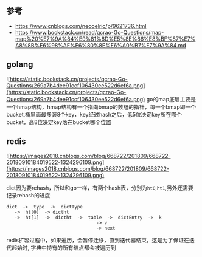 ## 参考
- https://www.cnblogs.com/neooelric/p/9621736.html
- https://www.bookstack.cn/read/qcrao-Go-Questions/map-map%20%E7%9A%84%E9%81%8D%E5%8E%86%E8%BF%87%E7%A8%8B%E6%98%AF%E6%80%8E%E6%A0%B7%E7%9A%84.md

## golang
![https://static.bookstack.cn/projects/qcrao-Go-Questions/269a7b4dee91ccf106430ee522d6ef6a.png](https://static.bookstack.cn/projects/qcrao-Go-Questions/269a7b4dee91ccf106430ee522d6ef6a.png)
go的map底层主要是一个hmap结构，hmap结构有一个指向bmap的数组的指针，每一个bmap即一个bucket,桶里面最多装8个key，key经过hash之后，低5位决定key所在哪个bucket，高8位决定key落在bucket哪个位置

## redis
![https://images2018.cnblogs.com/blog/668722/201809/668722-20180910184019522-1324296109.png](https://images2018.cnblogs.com/blog/668722/201809/668722-20180910184019522-1324296109.png)

dict因为要rehash，所以和go一样，有两个hash表，分别为`ht0`,`ht1`,另外还需要记录rehash的进度
```
dict  ->  type  ->  dictType
   ->  ht[0]  -> dictht
   ->  ht[1]  ->  dictht  ->  table  ->  dictEntry  ->  k
   								 -> v
   								 -> next
```

redis扩容过程中，如果遍历，会暂停迁移，直到迭代器结束，这是为了保证在迭代起始时, 字典中持有的所有结点都会被遍历到


